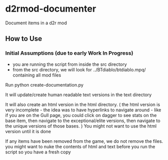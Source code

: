 # d2rmod-documenter
Document items in a d2r mod


## How to Use

### Initial Assumptions (due to early Work In Progress)
* you are running the script from inside the src directory
* from the src directory, we will look for ../BTdiablo/btdiablo.mpq/ containing all mod files

Run python create-documentation.py 

It will update/create human readable text versions in the text directory 

It will also create an html version in the html directory.  ( the html version is very incomplete - the idea was to have hyperlinks to navigate around - like if you are on the Gull page, you could click on dagger to see stats on the base item, then navigate to the exceptional/elite versions, then navigate to the unique versions of those bases. )  You might not want to use the html version until it is done 

If any items have been removed from the game, we do not remove the files.  you might want to nuke the contents of html and text before you run the script so you have a fresh copy




